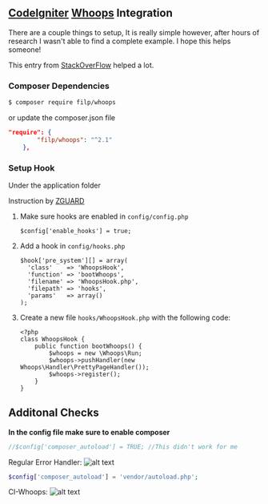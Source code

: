 ## [CodeIgniter](https://codeigniter.com/) [Whoops](http://filp.github.io/whoops/) Integration

There are a couple things to setup, It is really simple however, after hours of research I wasn't able to find a complete example. I hope this helps someone! 

This entry from [StackOverFlow](https://stackoverflow.com/a/48360425) helped a lot.

### Composer Dependencies
```bash
$ composer require filp/whoops
```
or update the composer.json file 
```json
"require": {
		"filp/whoops": "^2.1"
	},
```

### Setup Hook

 Under the application folder 

Instruction by [ZGUARD](https://stackoverflow.com/users/9238132/zguard)
 1. Make sure hooks are enabled in `config/config.php`
        
        $config['enable_hooks'] = true;

 2. Add a hook in `config/hooks.php`

        $hook['pre_system'][] = array(
          'class'    => 'WhoopsHook',
          'function' => 'bootWhoops',
          'filename' => 'WhoopsHook.php',
          'filepath' => 'hooks',
          'params'   => array()
        );

 3. Create a new file `hooks/WhoopsHook.php` with the following code:

        <?php
        class WhoopsHook {
            public function bootWhoops() {
                $whoops = new \Whoops\Run;
                $whoops->pushHandler(new Whoops\Handler\PrettyPageHandler());
                $whoops->register();
            }
        }

## Additonal Checks

**In the config file make sure to enable composer**
```php
//$config['composer_autoload'] = TRUE; //This didn't work for me
```
Regular Error Handler: 
![alt text][error]

[error]: https://raw.githubusercontent.com/dbpiano/CodeIgniter-Whoops/master/regularError.png

```php
$config['composer_autoload'] = 'vendor/autoload.php';
```
CI-Whoops:
![alt text][logo]

[logo]: https://raw.githubusercontent.com/dbpiano/CodeIgniter-Whoops/master/whoops.png "Whoops"


